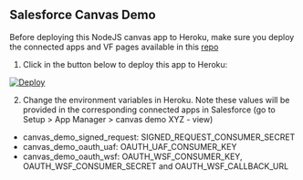 ## Salesforce Canvas Demo

Before deploying this NodeJS canvas app to Heroku, make sure you deploy the connected apps and VF pages available in this [repo](https://github.com/tjhia8888/canvas-demo)

1. Click in the button below to deploy this app to Heroku:

[![Deploy](https://www.herokucdn.com/deploy/button.png)](https://www.heroku.com/deploy)

2. Change the environment variables in Heroku. Note these values will be provided in the corresponding connected apps in Salesforce (go to Setup > App Manager > canvas demo XYZ - view)

* canvas_demo_signed_request: SIGNED_REQUEST_CONSUMER_SECRET
* canvas_demo_oauth_uaf: OAUTH_UAF_CONSUMER_KEY
* canvas_demo_oauth_wsf: OAUTH_WSF_CONSUMER_KEY, OAUTH_WSF_CONSUMER_SECRET and OAUTH_WSF_CALLBACK_URL
